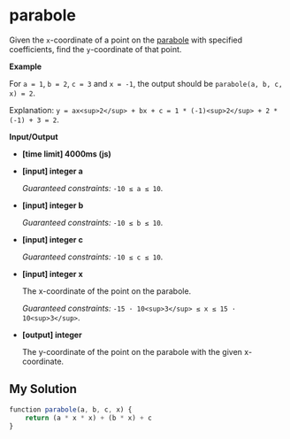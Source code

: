 # parabole
﻿Given the `x`-coordinate of a point on the [parabole](keyword://parabole) with specified coefficients, find the `y`-coordinate of that point.

**Example**

For `a = 1`, `b = 2`, `c = 3` and `x = -1`, the output should be
`parabole(a, b, c, x) = 2`.

Explanation: `y = ax<sup>2</sup> + bx + c = 1 * (-1)<sup>2</sup> + 2 * (-1) + 3 = 2`.

**Input/Output**

*   **[time limit] 4000ms (js)**

*   **[input] integer a**

    _Guaranteed constraints:_
    `-10 ≤ a ≤ 10`.

*   **[input] integer b**

    _Guaranteed constraints:_
    `-10 ≤ b ≤ 10`.

*   **[input] integer c**

    _Guaranteed constraints:_
    `-10 ≤ c ≤ 10`.

*   **[input] integer x**

    The x-coordinate of the point on the parabole.

    _Guaranteed constraints:_
    `-15 · 10<sup>3</sup> ≤ x ≤ 15 · 10<sup>3</sup>`.

*   **[output] integer**

    The y-coordinate of the point on the parabole with the given x-coordinate.


## My Solution
```javascript
﻿function parabole(a, b, c, x) {
    return (a * x * x) + (b * x) + c
}
​
```
